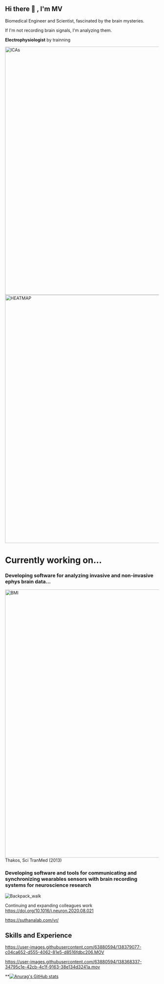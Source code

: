 ## Hi there 👋 ,  I'm MV


Biomedical Engineer and Scientist, fascinated by the brain mysteries. 

If I'm not recording brain signals, I'm analyzing them.
  
  **Electrophysiologist** by trainning 

<img width="812" alt="ICAs" src="https://user-images.githubusercontent.com/63880594/138370640-81ac6b13-67df-410b-a91c-a6f8b820c50a.png">
<img width="812" alt="HEATMAP" src="https://user-images.githubusercontent.com/63880594/138374880-09fcf1f5-2f34-4a94-99b5-7924cd7548b3.png">


# Currently working on...

### Developing software for analyzing invasive and non-invasive ephys brain data...

<img width="877" alt="BMI" src="https://user-images.githubusercontent.com/63880594/138376348-ebb09a89-4e0e-4213-b2f1-5e201d98adfe.png">
  Thakos, Sci TranMed (2013)

### Developing software and tools for communicating and synchronizing wearables sensors with brain recording systems for neuroscience research 

![Backpack_walk](https://user-images.githubusercontent.com/63880594/138371152-c6c47501-cfe9-4d86-b976-60a4eda175e0.jpg)

Continuing and expanding colleagues work  https://doi.org/10.1016/j.neuron.2020.08.021

https://suthanalab.com/vr/


## Skills and Experience





https://user-images.githubusercontent.com/63880594/138379077-c04ca652-d555-4062-81e5-d8516fdbc206.MOV






https://user-images.githubusercontent.com/63880594/138368337-34795c1e-42cb-4c1f-9163-38e134d3241a.mov



**[![Anurag's GitHub stats](https://github-readme-stats.vercel.app/api?username=mauriciovallejo)](https://github.com/anuraghazra/github-readme-stats)

<!--

**mauriciovallejo/mauriciovallejo** is a ✨ _special_ ✨ repository because its `README.md` (this file) appears on your GitHub profile.

Here are some ideas to get you started:

- 🔭 I’m currently working on software for analyzing invasive and non-invasive ephys brain data...
                          ... software for communicating wearables with brain recording systems for neuroscience research 

![Image2](https://github.com/mauriciovallejo/mauriciovallejo/blob/main/NeuronsTalking.mov)


<!--

- 🌱 I’m currently learning ...
- 👯 I’m looking to collaborate on ...
- 🤔 I’m looking for help with ...
- 💬 Ask me about ...
- 📫 How to reach me: ...
- 😄 Pronouns: ...
- ⚡ Fun fact: ...
-->
